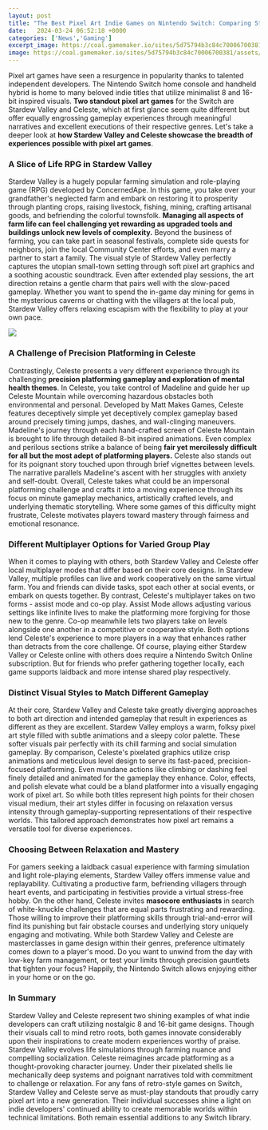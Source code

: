 ```yaml
---
layout: post
title: "The Best Pixel Art Indie Games on Nintendo Switch: Comparing Stardew Valley and Celeste"
date:   2024-03-24 06:52:18 +0000
categories: ['News','Gaming']
excerpt_image: https://coal.gamemaker.io/sites/5d75794b3c84c70006700381/assets/628506fec59d110014f1217f/stardew-vs-celeste.jpg
image: https://coal.gamemaker.io/sites/5d75794b3c84c70006700381/assets/628506fec59d110014f1217f/stardew-vs-celeste.jpg
---
```


Pixel art games have seen a resurgence in popularity thanks to talented independent developers. The Nintendo Switch home console and handheld hybrid is home to many beloved indie titles that utilize minimalist 8 and 16-bit inspired visuals. **Two standout pixel art games** for the Switch are Stardew Valley and Celeste, which at first glance seem quite different but offer equally engrossing gameplay experiences through meaningful narratives and excellent executions of their respective genres. Let's take a deeper look at **how Stardew Valley and Celeste showcase the breadth of experiences possible with pixel art games**.
### A Slice of Life RPG in Stardew Valley
Stardew Valley is a hugely popular farming simulation and role-playing game (RPG) developed by ConcernedApe. In this game, you take over your grandfather's neglected farm and embark on restoring it to prosperity through planting crops, raising livestock, fishing, mining, crafting artisanal goods, and befriending the colorful townsfolk. **Managing all aspects of farm life can feel challenging yet rewarding as upgraded tools and buildings unlock new levels of complexity.** Beyond the business of farming, you can take part in seasonal festivals, complete side quests for neighbors, join the local Community Center efforts, and even marry a partner to start a family. 
The visual style of Stardew Valley perfectly captures the utopian small-town setting through soft pixel art graphics and a soothing acoustic soundtrack. Even after extended play sessions, the art direction retains a gentle charm that pairs well with the slow-paced gameplay. Whether you want to spend the in-game day mining for gems in the mysterious caverns or chatting with the villagers at the local pub, Stardew Valley offers relaxing escapism with the flexibility to play at your own pace.

![](https://coal.gamemaker.io/sites/5d75794b3c84c70006700381/assets/628506fec59d110014f1217f/stardew-vs-celeste.jpg)
### A Challenge of Precision Platforming in Celeste 
Contrastingly, Celeste presents a very different experience through its challenging **precision platforming gameplay and exploration of mental health themes**. In Celeste, you take control of Madeline and guide her up Celeste Mountain while overcoming hazardous obstacles both environmental and personal. Developed by Matt Makes Games, Celeste features deceptively simple yet deceptively complex gameplay based around precisely timing jumps, dashes, and wall-clinging maneuvers. 
Madeline's journey through each hand-crafted screen of Celeste Mountain is brought to life through detailed 8-bit inspired animations. Even complex and perilous sections strike a balance of being **fair yet mercilessly difficult for all but the most adept of platforming players.** Celeste also stands out for its poignant story touched upon through brief vignettes between levels. The narrative parallels Madeline's ascent with her struggles with anxiety and self-doubt. 
Overall, Celeste takes what could be an impersonal platforming challenge and crafts it into a moving experience through its focus on minute gameplay mechanics, artistically crafted levels, and underlying thematic storytelling. Where some games of this difficulty might frustrate, Celeste motivates players toward mastery through fairness and emotional resonance.
### Different Multiplayer Options for Varied Group Play
When it comes to playing with others, both Stardew Valley and Celeste offer local multiplayer modes that differ based on their core designs. In Stardew Valley, multiple profiles can live and work cooperatively on the same virtual farm. You and friends can divide tasks, spot each other at social events, or embark on quests together.
By contrast, Celeste's multiplayer takes on two forms - assist mode and co-op play. Assist Mode allows adjusting various settings like infinite lives to make the platforming more forgiving for those new to the genre. Co-op meanwhile lets two players take on levels alongside one another in a competitive or cooperative style. Both options lend Celeste's experience to more players in a way that enhances rather than detracts from the core challenge. 
Of course, playing either Stardew Valley or Celeste online with others does require a Nintendo Switch Online subscription. But for friends who prefer gathering together locally, each game supports laidback and more intense shared play respectively.
### Distinct Visual Styles to Match Different Gameplay 
At their core, Stardew Valley and Celeste take greatly diverging approaches to both art direction and intended gameplay that result in experiences as different as they are excellent. Stardew Valley employs a warm, folksy pixel art style filled with subtle animations and a sleepy color palette. These softer visuals pair perfectly with its chill farming and social simulation gameplay.
By comparison, Celeste's pixelated graphics utilize crisp animations and meticulous level design to serve its fast-paced, precision-focused platforming. Even mundane actions like climbing or dashing feel finely detailed and animated for the gameplay they enhance. Color, effects, and polish elevate what could be a bland platformer into a visually engaging work of pixel art. 
So while both titles represent high points for their chosen visual medium, their art styles differ in focusing on relaxation versus intensity through gameplay-supporting representations of their respective worlds. This tailored approach demonstrates how pixel art remains a versatile tool for diverse experiences.
### Choosing Between Relaxation and Mastery 
For gamers seeking a laidback casual experience with farming simulation and light role-playing elements, Stardew Valley offers immense value and replayability. Cultivating a productive farm, befriending villagers through heart events, and participating in festivities provide a virtual stress-free hobby. 
On the other hand, Celeste invites **masocore enthusiasts** in search of white-knuckle challenges that are equal parts frustrating and rewarding. Those willing to improve their platforming skills through trial-and-error will find its punishing but fair obstacle courses and underlying story uniquely engaging and motivating. 
While both Stardew Valley and Celeste are masterclasses in game design within their genres, preference ultimately comes down to a player's mood. Do you want to unwind from the day with low-key farm management, or test your limits through precision gauntlets that tighten your focus? Happily, the Nintendo Switch allows enjoying either in your home or on the go.
### In Summary
Stardew Valley and Celeste represent two shining examples of what indie developers can craft utilizing nostalgic 8 and 16-bit game designs. Though their visuals call to mind retro roots, both games innovate considerably upon their inspirations to create modern experiences worthy of praise. 
Stardew Valley evolves life simulations through farming nuance and compelling socialization. Celeste reimagines arcade platforming as a thought-provoking character journey. Under their pixelated shells lie mechanically deep systems and poignant narratives told with commitment to challenge or relaxation. 
For any fans of retro-style games on Switch, Stardew Valley and Celeste serve as must-play standouts that proudly carry pixel art into a new generation. Their individual successes shine a light on indie developers' continued ability to create memorable worlds within technical limitations. Both remain essential additions to any Switch library.